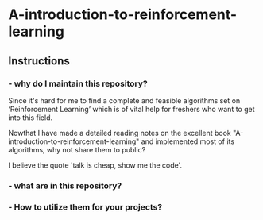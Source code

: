 # A-introduction-to-reinforcement-learning

## Instructions 

### - why do I maintain this repository?
Since it's hard for me to find a complete and feasible algorithms set on ‘Reinforcement Learning’ which is of vital help for freshers who want to get into this field.  

Nowthat I have made a detailed reading notes on the excellent book "A-introduction-to-reinforcement-learning" and implemented most of its algorithms, why not share them to public?   

I believe the quote 'talk is cheap, show me the code'.  

### - what are in this repository?
### - How to utilize them for your projects?
